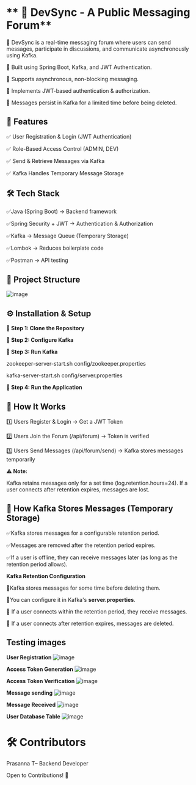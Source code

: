 # ** 📄 DevSync - A Public Messaging Forum**

📌 DevSync is a real-time messaging forum where users can send messages, participate in discussions, and communicate asynchronously using Kafka.

🔹 Built using Spring Boot, Kafka, and JWT Authentication.

🔹 Supports asynchronous, non-blocking messaging.

🔹 Implements JWT-based authentication & authorization.

🔹 Messages persist in Kafka for a limited time before being deleted.


## **🚀 Features**

✅ User Registration & Login (JWT Authentication)

✅ Role-Based Access Control (ADMIN, DEV)

✅ Send & Retrieve Messages via Kafka

✅ Kafka Handles Temporary Message Storage


## **🛠️ Tech Stack**

✅Java (Spring Boot)	    -> Backend framework

✅Spring Security + JWT	    -> Authentication & Authorization

✅Kafka	                    -> Message Queue (Temporary Storage)

✅Lombok	                -> Reduces boilerplate code

✅Postman	                -> API testing


## **📂 Project Structure**
![image](https://github.com/prasanna-soft-dev/Spring-Boot-Projects/blob/668f7abda11c4de39bf46ee5e38a79499cdc2665/DevSync%20Kafka%20Implementation/DevSync%20testing/Project%20Structure.png)

## **⚙️ Installation & Setup**

**🔹 Step 1: Clone the Repository**


**🔹 Step 2: Configure Kafka**


**🔹 Step 3: Run Kafka**

zookeeper-server-start.sh config/zookeeper.properties

kafka-server-start.sh config/server.properties

**🔹 Step 4: Run the Application**


## **🚀 How It Works**

1️⃣ Users Register & Login → Get a JWT Token

2️⃣ Users Join the Forum (/api/forum) → Token is verified

3️⃣ Users Send Messages (/api/forum/send) → Kafka stores messages temporarily



**⚠ Note:**

Kafka retains messages only for a set time (log.retention.hours=24).
If a user connects after retention expires, messages are lost.


## **📌 How Kafka Stores Messages (Temporary Storage)**

✅Kafka stores messages for a configurable retention period.

✅Messages are removed after the retention period expires.

✅If a user is offline, they can receive messages later (as long as the retention period allows).

**Kafka Retention Configuration**

🔹Kafka stores messages for some time before deleting them.

🔹You can configure it in Kafka's **server.properties**.

🔹 If a user connects within the retention period, they receive messages.

🔹 If a user connects after retention expires, messages are deleted.

## **Testing images**

**User Registration**
![image](https://github.com/prasanna-soft-dev/Spring-Boot-Projects/blob/ccfa4fa3cb149f5c95424c77324f729ceaec631f/DevSync%20Kafka%20Implementation/DevSync%20testing/User%20Registration.png)

**Access Token Generation**
![image](https://github.com/prasanna-soft-dev/Spring-Boot-Projects/blob/ccfa4fa3cb149f5c95424c77324f729ceaec631f/DevSync%20Kafka%20Implementation/DevSync%20testing/Acess%20Token%20Generation.png)

**Access Token Verification**
![image](https://github.com/prasanna-soft-dev/Spring-Boot-Projects/blob/ccfa4fa3cb149f5c95424c77324f729ceaec631f/DevSync%20Kafka%20Implementation/DevSync%20testing/Access%20Token%20verification.png)

**Message sending**
![image](https://github.com/prasanna-soft-dev/Spring-Boot-Projects/blob/ccfa4fa3cb149f5c95424c77324f729ceaec631f/DevSync%20Kafka%20Implementation/DevSync%20testing/Send%20Message%20Endpoint.png)

**Message Received**
![image](https://github.com/prasanna-soft-dev/Spring-Boot-Projects/blob/ccfa4fa3cb149f5c95424c77324f729ceaec631f/DevSync%20Kafka%20Implementation/DevSync%20testing/Message%20Received.png)

**User Database Table**
![image](https://github.com/prasanna-soft-dev/Spring-Boot-Projects/blob/ccfa4fa3cb149f5c95424c77324f729ceaec631f/DevSync%20Kafka%20Implementation/DevSync%20testing/User%20Database.png)




# **🛠️ Contributors**

Prasanna T– Backend Developer

Open to Contributions! 🤝


